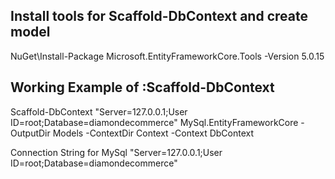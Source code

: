 ﻿Install tools for Scaffold-DbContext and create model
-----------------------------------------------------
NuGet\Install-Package Microsoft.EntityFrameworkCore.Tools -Version 5.0.15


Working Example of  :Scaffold-DbContext
---------------------------------------
Scaffold-DbContext "Server=127.0.0.1;User ID=root;Database=diamondecommerce" MySql.EntityFrameworkCore  -OutputDir Models  -ContextDir Context -Context DbContext


Connection String for MySql
"Server=127.0.0.1;User ID=root;Database=diamondecommerce"

